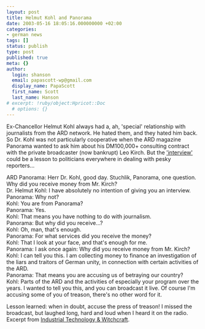 ```yaml
---
layout: post
title: Helmut Kohl and Panorama
date: 2003-05-16 18:05:16.000000000 +02:00
categories:
- german news
tags: []
status: publish
type: post
published: true
meta: {}
author:
  login: shanson
  email: papascott-wp@gmail.com
  display_name: PapaScott
  first_name: Scott
  last_name: Hanson
# excerpt: !ruby/object:Hpricot::Doc
  # options: {}
---
```

<p>Ex-Chancellor Helmut Kohl always had a, ah, 'special' relationship with journalists from the ARD network. He hated them, and they hated him back. So Dr. Kohl was not particularly cooperative when the ARD magazine Panorama wanted to ask him about his DM100,000+ consulting contract with the private broadcaster (now bankrupt) Leo Kirch. But the <a href="http://www.ndrtv.de/panorama/20030515/kirch.html">'interview'</a> could be a lesson to politicians everywhere in dealing with pesky reporters...</p>
<p>ARD Panorama: Herr Dr. Kohl, good day. Stuchlik, Panorama, one question. Why did you receive money from Mr. Kirch?<br />
Dr. Helmut Kohl: I have absolutely no intention of giving you an interview.<br />
Panorama: Why not?<br />
Kohl: You are from Panorama?<br />
Panorama: Yes.<br />
Kohl: That means you have nothing to do with journalism.<br />
Panorama: But why did you receive...?<br />
Kohl: Oh, man, that's enough.<br />
Panorama: For what services did you receive the money?<br />
Kohl: That I look at your face, and that's enough for me.<br />
Panorama: I ask once again: Why did you receive money from Mr. Kirch?<br />
Kohl: I can tell you this. I am collecting money to finance an investigation of the liars and traitors of German unity, in connection with certain activities of the ARD.<br />
Panorama: That means you are accusing us of betraying our country?<br />
Kohl: Parts of the ARD and the activities of especially your program over the years. I wanted to tell you this, and you can broadcast it live. Of course I'm accusing some of you of treason, there's no other word for it.</p>
<p>Lesson learned: when in doubt, accuse the press of treason! I missed the broadcast, but laughed long, hard and loud when I heard it on the radio. Excerpt from <a title="Industrial Technology & Witchcraft - das Weblog von TextLab" href="http://www.industrial-technology-and-witchcraft.de/index.php?id=P2066">Industrial Technology & Witchcraft</a>.</p>
